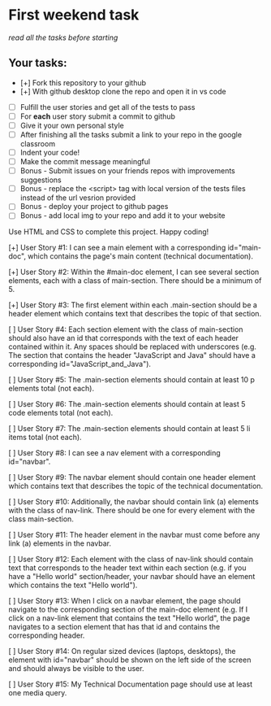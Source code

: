 # First weekend task

_read all the tasks before starting_

## Your tasks:

- [+] Fork this repository to your github
- [+] With github desktop clone the repo and open it in vs code
- [ ] Fulfill the user stories and get all of the tests to pass
- [ ] For <strong>each</strong> user story submit a commit to github
- [ ] Give it your own personal style
- [ ] After finishing all the tasks submit a link to your repo in the google classroom
- [ ] Indent your code!
- [ ] Make the commit message meaningful
- [ ] Bonus - Submit issues on your friends repos with improvements suggestions
- [ ] Bonus - replace the \<script> tag with local version of the tests files instead of the url vesrion provided
- [ ] Bonus - deploy your project to github pages
- [ ] Bonus - add local img to your repo and add it to your website

Use HTML and CSS to complete this project. Happy coding!

[+] User Story #1: I can see a main element with a corresponding id="main-doc", which contains the page's main content (technical documentation).

[+] User Story #2: Within the #main-doc element, I can see several section elements, each with a class of main-section. There should be a minimum of 5.

[+] User Story #3: The first element within each .main-section should be a header element which contains text that describes the topic of that section.

[ ] User Story #4: Each section element with the class of main-section should also have an id that corresponds with the text of each header contained within it. Any spaces should be replaced with underscores (e.g. The section that contains the header "JavaScript and Java" should have a corresponding id="JavaScript_and_Java").

[ ] User Story #5: The .main-section elements should contain at least 10 p elements total (not each).

[ ] User Story #6: The .main-section elements should contain at least 5 code elements total (not each).

[ ] User Story #7: The .main-section elements should contain at least 5 li items total (not each).

[ ] User Story #8: I can see a nav element with a corresponding id="navbar".

[ ] User Story #9: The navbar element should contain one header element which contains text that describes the topic of the technical documentation.

[ ] User Story #10: Additionally, the navbar should contain link (a) elements with the class of nav-link. There should be one for every element with the class main-section.

[ ] User Story #11: The header element in the navbar must come before any link (a) elements in the navbar.

[ ] User Story #12: Each element with the class of nav-link should contain text that corresponds to the header text within each section (e.g. if you have a "Hello world" section/header, your navbar should have an element which contains the text "Hello world").

[ ] User Story #13: When I click on a navbar element, the page should navigate to the corresponding section of the main-doc element (e.g. If I click on a nav-link element that contains the text "Hello world", the page navigates to a section element that has that id and contains the corresponding header.

[ ] User Story #14: On regular sized devices (laptops, desktops), the element with id="navbar" should be shown on the left side of the screen and should always be visible to the user.

[ ] User Story #15: My Technical Documentation page should use at least one media query.
